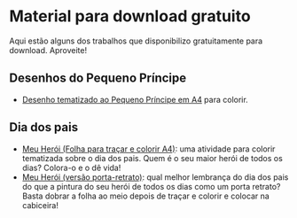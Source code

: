 # Material para download gratuito

Aqui estão alguns dos trabalhos que disponibilizo gratuitamente para download. Aproveite!

## Desenhos do Pequeno Príncipe

 - [Desenho tematizado ao Pequeno Príncipe em A4](/static/blob/principe_para_colorir.pdf) para colorir.

## Dia dos pais

 - [Meu Herói (Folha para traçar e colorir A4)](/static/blob/meu-heroi-a4.pdf): uma atividade para colorir tematizada sobre o dia dos pais. Quem é o seu maior herói de todos os dias? Colora-o e o dê vida!
 - [Meu Herói (versão porta-retrato)](/static/blob/meu-heroi_porta-retrato.pdf): qual melhor lembrança do dia dos pais do que a pintura do seu herói de todos os dias como um porta retrato? Basta dobrar a folha ao meio depois de traçar e colorir e colocar na cabiceira!
